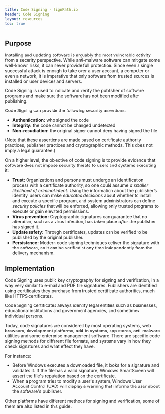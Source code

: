 ```yaml
---
title: Code Signing - SignPath.io
header: Code Signing
layout: resources
toc: true
---
```


## Purpose

Installing and updating software is arguably the most vulnerable activity from a security perspective. While anti-malware software can mitigate some well-known risks, it can never provide full protection. Since even a single successful attack is enough to take over a user account, a computer or even a network, it is imperative that only software from trusted sources is installed on user devices and servers.

Code Signing is used to indicate and verify the publisher of software programs and make sure the software has not been modified after publishing.

Code Signing can provide the following security assertions:

* **Authentication:** who signed the code
* **Integrity:** the code cannot be changed undetected
* **Non-repudiation:** the original signer cannot deny having signed the file

(Note that these assertions are made based on certificate authority practices, publisher practices and cryptographic methods. This does not imply a legal guarantee.)

On a higher level, the objective of code signing is to provide evidence that software does not impose security threats to users and systems executing it:

* **Trust:** Organizations and persons must undergo an identification process with a certificate authority, so one could assume *a smaller likelihood of criminal intent*. Using the information about the publisher’s identity, users can make *educated decisions* about whether to install and execute a specific program, and system administrators can define *security policies* that will be enforced, allowing only trusted programs to execute or gain elevated permissions.
* **Virus prevention:** Cryptographic signatures can guarantee that no alteration, such as a virus infection, has taken place *after* the publisher has signed it.
* **Update safety:** Through certificates, updates can be verified to be published by the original publisher.
* **Persistence:** Modern code signing techniques deliver the signature with the software, so it can be verified at any time independently from the delivery mechanism.

## Implementation

Code Signing uses public key cryptography for signing and verification, in a way very similar to e-mail and PDF file signatures. Publishers are identified using certificates they purchase from trusted certificate authorities, much like HTTPS certificates.

Code Signing certificates always identify legal entities such as businesses, educational institutions and government agencies, and sometimes individual persons.

Today, code signatures are considered by most operating systems, web browsers, development platforms, add-in systems, app stores, anti-malware utilities and some enterprise management software. There are specific code signing methods for different file formats, and systems vary in how they check signatures and what effect they have.

For instance:

* Before Windows executes a downloaded file, it looks for a signature and validates it. If the file has a valid signature, Windows SmartScreen will assert the file's reputation based on the certificate.
* When a program tries to modify a user's system, Windows User Account Control (UAC) will display a warning that informs the user about the software's publisher.

Other platforms have different methods for signing and verification, some of them are also listed in this guide.